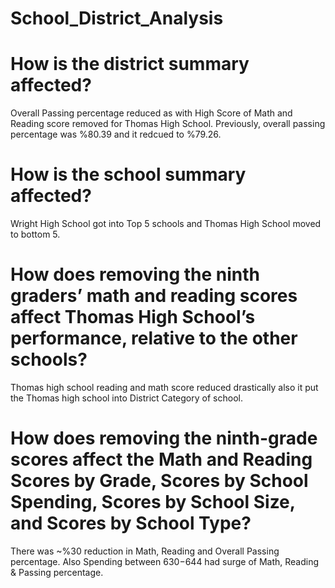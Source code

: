 # School_District_Analysis


# How is the district summary affected?

Overall Passing percentage reduced as with High Score of Math and Reading score removed for Thomas High School. 
Previously, overall passing percentage was %80.39 and it redcued to %79.26. 


# How is the school summary affected?

Wright High School got into Top 5 schools and Thomas High School moved to bottom 5.


# How does removing the ninth graders’ math and reading scores affect Thomas High School’s performance, relative to the other schools?


Thomas high school reading and math score reduced drastically also it put the Thomas high school into District Category of school.


# How does removing the ninth-grade scores affect the Math and Reading Scores by Grade, Scores by School Spending, Scores by School Size, and Scores by School Type? 

There was ~%30 reduction in Math, Reading and Overall Passing percentage. 
Also Spending between $630-$644 had surge of Math, Reading & Passing percentage.


